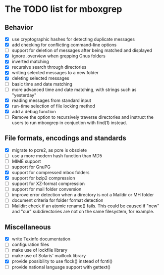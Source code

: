 # The TODO list for mboxgrep

## Behavior

- [x] use cryptographic hashes for detecting duplicate messages
- [x] add checking for conflicting command-line options
- [ ] support for deletion of messages after being matched and displayed
- [x] ignore .overview when grepping Gnus folders
- [x] inverted matching
- [x] recursive search through directories
- [x] writing selected messages to a new folder
- [x] deleting selected messages
- [ ] basic time and date matching
- [ ] more advanced time and date matching, with strings such as "yesterday"
- [x] reading messages from standard input
- [x] run-time selection of file locking method
- [x] add a debug function
- [ ] Remove the option to recursively traverse directories and instruct the users to run mboxgrep in conjuction with find(1) instead.

## File formats, encodings and standards

- [x] migrate to pcre2, as pcre is obsolete
- [ ] use a more modern hash function than MD5
- [ ] MIME support
- [ ] support for GnuPG
- [x] support for compressed mbox folders
- [x] support for bzip2 compression
- [ ] support for XZ-format compression
- [ ] support for mail folder conversion
- [ ] improve error detection when a directory is not a Maildir or MH folder
- [ ] document criteria for folder format detection
- [ ] Maildir: check if an atomic rename() fails. This could be caused if "new" and "cur" subdirectories are not on the same filesystem, for example.

## Miscellaneous

- [x] write Texinfo documentation
- [ ] configuration files
- [ ] make use of lockfile library
- [ ] make use of Solaris' maillock library
- [x] provide possibility to use flock() instead of fcntl()
- [ ] provide national language support with gettext()
